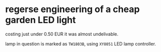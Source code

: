 # regerse engineering of a cheap garden LED light

costing just under 0.50 EUR it was almost undelivable.

lamp in question is marked as `TW1803B`, using `XY8051` LED lamp controller.
